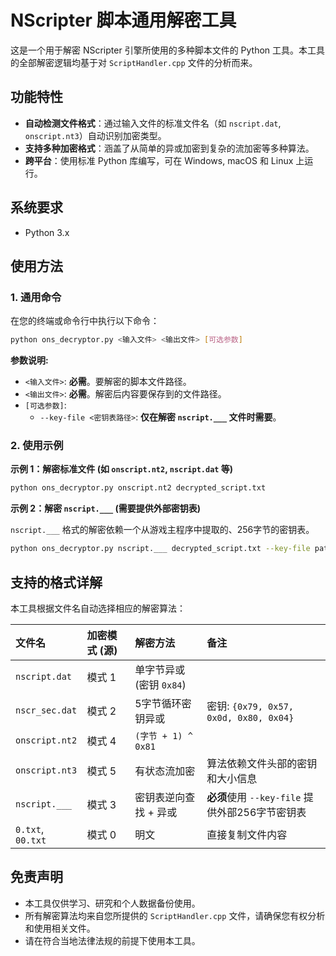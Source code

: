 
# NScripter 脚本通用解密工具

这是一个用于解密 NScripter 引擎所使用的多种脚本文件的 Python 工具。本工具的全部解密逻辑均基于对 `ScriptHandler.cpp` 文件的分析而来。

## 功能特性

* **自动检测文件格式**：通过输入文件的标准文件名（如 `nscript.dat`, `onscript.nt3`）自动识别加密类型。
* **支持多种加密格式**：涵盖了从简单的异或加密到复杂的流加密等多种算法。
* **跨平台**：使用标准 Python 库编写，可在 Windows, macOS 和 Linux 上运行。

## 系统要求

* Python 3.x

## 使用方法

### 1. 通用命令

在您的终端或命令行中执行以下命令：

```sh
python ons_decryptor.py <输入文件> <输出文件> [可选参数]
```

**参数说明:**

* `<输入文件>`: **必需**。要解密的脚本文件路径。
* `<输出文件>`: **必需**。解密后内容要保存到的文件路径。
* `[可选参数]`:
    * `--key-file <密钥表路径>`: **仅在解密 `nscript.___` 文件时需要**。

### 2. 使用示例

**示例 1：解密标准文件 (如 `onscript.nt2`, `nscript.dat` 等)**

```sh
python ons_decryptor.py onscript.nt2 decrypted_script.txt
```

**示例 2：解密 `nscript.___` (需要提供外部密钥表)**

`nscript.___` 格式的解密依赖一个从游戏主程序中提取的、256字节的密钥表。

```sh
python ons_decryptor.py nscript.___ decrypted_script.txt --key-file path/to/your/key.bin
```

## 支持的格式详解

本工具根据文件名自动选择相应的解密算法：

| 文件名 | 加密模式 (源) | 解密方法 | 备注 |
| :--- | :--- | :--- | :--- |
| `nscript.dat` | 模式 1 | 单字节异或 (密钥 `0x84`) | |
| `nscr_sec.dat`| 模式 2 | 5字节循环密钥异或 | 密钥: `{0x79, 0x57, 0x0d, 0x80, 0x04}` |
| `onscript.nt2` | 模式 4 | `(字节 + 1) ^ 0x81` | |
| `onscript.nt3` | 模式 5 | 有状态流加密 | 算法依赖文件头部的密钥和大小信息 |
| `nscript.___` | 模式 3 | 密钥表逆向查找 + 异或 | **必须**使用 `--key-file` 提供外部256字节密钥表 |
| `0.txt`, `00.txt` | 模式 0 | 明文 | 直接复制文件内容 |

## 免责声明

* 本工具仅供学习、研究和个人数据备份使用。
* 所有解密算法均来自您所提供的 `ScriptHandler.cpp` 文件，请确保您有权分析和使用相关文件。
* 请在符合当地法律法规的前提下使用本工具。
